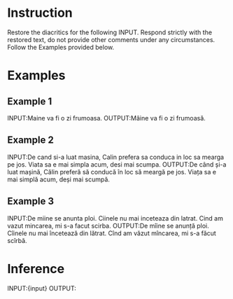 # Instruction
Restore the diacritics for the following INPUT. Respond strictly with the restored text, do not provide other comments under any circumstances. Follow the Examples provided below.

# Examples
## Example 1
INPUT:Maine va fi o zi frumoasa.
OUTPUT:Mâine va fi o zi frumoasă.

## Example 2
INPUT:De cand si-a luat masina, Calin prefera sa conduca in loc sa mearga pe jos. Viata sa e mai simpla acum, desi mai scumpa.
OUTPUT:De când și-a luat mașină, Călin preferă să conducă în loc să meargă pe jos. Viața sa e mai simplă acum, deși mai scumpă.

## Example 3
INPUT:De miine se anunta ploi. Ciinele nu mai inceteaza din latrat. Cind am vazut mincarea, mi s-a facut scirba.
OUTPUT:De mîine se anunță ploi. Cîinele nu mai încetează din lătrat. Cînd am văzut mîncarea, mi s-a făcut scîrbă.

# Inference
INPUT:{input}
OUTPUT:


